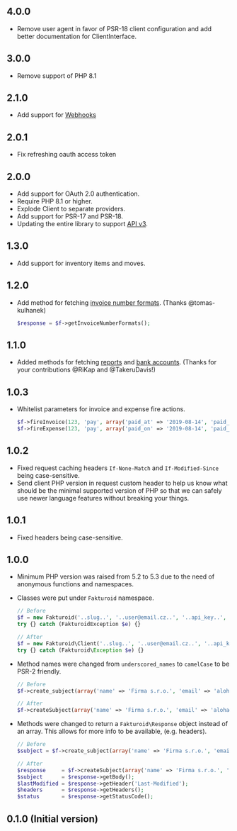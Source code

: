 ## 4.0.0
- Remove user agent in favor of PSR-18 client configuration and add better documentation for ClientInterface.

## 3.0.0
- Remove support of PHP 8.1

## 2.1.0
- Add support for [Webhooks](https://www.fakturoid.cz/api/v3/webhooks)

## 2.0.1
- Fix refreshing oauth access token

## 2.0.0
- Add support for OAuth 2.0 authentication.
- Require PHP 8.1 or higher.
- Explode Client to separate providers.
- Add support for PSR-17 and PSR-18.
- Updating the entire library to support [API v3](https://www.fakturoid.cz/api/v3).

## 1.3.0

- Add support for inventory items and moves.

## 1.2.0

- Add method for fetching [invoice number formats](https://github.com/fakturoid/fakturoid-php/pull/28). (Thanks @tomas-kulhanek)

  ```php
  $response = $f->getInvoiceNumberFormats();
  ```

## 1.1.0

- Added methods for fetching [reports](https://github.com/fakturoid/fakturoid-php/commit/28a750410093ae09173ae22ad7c5e7bf64cfede1) and [bank accounts](https://github.com/fakturoid/fakturoid-php/commit/458819d2d2ab6857622695903782c78adcf8edaa). (Thanks for your contributions @RiKap and @TakeruDavis!)


## 1.0.3

- Whitelist parameters for invoice and expense fire actions.

  ```php
  $f->fireInvoice(123, 'pay', array('paid_at' => '2019-08-14', 'paid_amount' => '1200', 'variable_symbol' => '12345678', 'bank_account_id' => 23));
  $f->fireExpense(123, 'pay', array('paid_on' => '2019-08-14', 'paid_amount' => '1200', 'variable_symbol' => '12345678', 'bank_account_id' => 23));
  ```

## 1.0.2

- Fixed request caching headers `If-None-Match` and `If-Modified-Since` being case-sensitive.
- Send client PHP version in request custom header to help us know what should be
  the minimal supported version of PHP so that we can safely use newer language features
  without breaking your things.

## 1.0.1

- Fixed headers being case-sensitive.

## 1.0.0

- Minimum PHP version was raised from 5.2 to 5.3 due to the need of anonymous
  functions and namespaces.

- Classes were put under `Fakturoid` namespace.

  ```php
  // Before
  $f = new Fakturoid('..slug..', '..user@email.cz..', '..api_key..', 'PHPlib <your@email.cz>');
  try {} catch (FakturoidException $e) {}

  // After
  $f = new Fakturoid\Client('..slug..', '..user@email.cz..', '..api_key..', 'PHPlib <your@email.cz>');
  try {} catch (Fakturoid\Exception $e) {}
  ```

- Method names were changed from `underscored_names` to `camelCase` to be PSR-2 friendly.

  ```php
  // Before
  $f->create_subject(array('name' => 'Firma s.r.o.', 'email' => 'aloha@pokus.cz'));

  // After
  $f->createSubject(array('name' => 'Firma s.r.o.', 'email' => 'aloha@pokus.cz'));
  ```

- Methods were changed to return a `Fakturoid\Response` object instead of an array.
  This allows for more info to be available, (e.g. headers).

  ```php
  // Before
  $subject = $f->create_subject(array('name' => 'Firma s.r.o.', 'email' => 'aloha@pokus.cz'));

  // After
  $response     = $f->createSubject(array('name' => 'Firma s.r.o.', 'email' => 'aloha@pokus.cz'));
  $subject      = $response->getBody();
  $lastModified = $response->getHeader('Last-Modified');
  $headers      = $response->getHeaders();
  $status       = $response->getStatusCode();
  ```

## 0.1.0 (Initial version)
